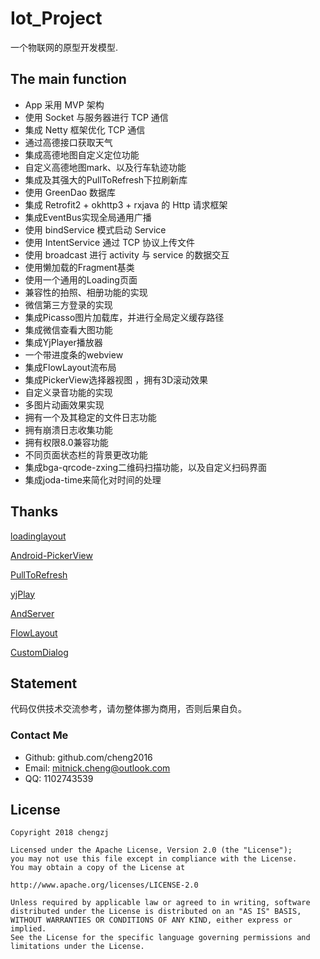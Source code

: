 # Iot_Project
一个物联网的原型开发模型.



## The main function

- App 采用 MVP 架构
- 使用 Socket 与服务器进行 TCP 通信
- 集成 Netty 框架优化 TCP 通信
- 通过高德接口获取天气
- 集成高德地图自定义定位功能
- 自定义高德地图mark、以及行车轨迹功能
- 集成及其强大的PullToRefresh下拉刷新库
- 使用 GreenDao 数据库
- 集成 Retrofit2 + okhttp3 + rxjava 的 Http 请求框架
- 集成EventBus实现全局通用广播
- 使用 bindService 模式启动 Service
- 使用 IntentService 通过 TCP 协议上传文件
- 使用 broadcast 进行 activity 与 service 的数据交互 
- 使用懒加载的Fragment基类
- 使用一个通用的Loading页面
- 兼容性的拍照、相册功能的实现
- 微信第三方登录的实现
- 集成Picasso图片加载库，并进行全局定义缓存路径
- 集成微信查看大图功能
- 集成YjPlayer播放器
- 一个带进度条的webview
- 集成FlowLayout流布局
- 集成PickerView选择器视图 ，拥有3D滚动效果
- 自定义录音功能的实现
- 多图片动画效果实现
- 拥有一个及其稳定的文件日志功能
- 拥有崩溃日志收集功能
- 拥有权限8.0兼容功能
- 不同页面状态栏的背景更改功能
- 集成bga-qrcode-zxing二维码扫描功能，以及自定义扫码界面
- 集成joda-time来简化对时间的处理



## Thanks

[loadinglayout](https://github.com/czy1121/loadinglayout)

[Android-PickerView](https://github.com/Bigkoo/Android-PickerView)

[PullToRefresh](https://github.com/cheng2016/PullToRefresh)

[yjPlay](https://github.com/yangchaojiang/yjPlay)

[AndServer](https://github.com/yanzhenjie/AndServer)

[FlowLayout](https://github.com/hongyangAndroid/FlowLayout)

[CustomDialog](https://github.com/cheng2016/CustomDialog)



## Statement

代码仅供技术交流参考，请勿整体挪为商用，否则后果自负。


### Contact Me

- Github: github.com/cheng2016
- Email: mitnick.cheng@outlook.com
- QQ: 1102743539


## License

```
Copyright 2018 chengzj

Licensed under the Apache License, Version 2.0 (the "License");
you may not use this file except in compliance with the License.
You may obtain a copy of the License at

http://www.apache.org/licenses/LICENSE-2.0

Unless required by applicable law or agreed to in writing, software
distributed under the License is distributed on an "AS IS" BASIS,
WITHOUT WARRANTIES OR CONDITIONS OF ANY KIND, either express or implied.
See the License for the specific language governing permissions and
limitations under the License.
```

